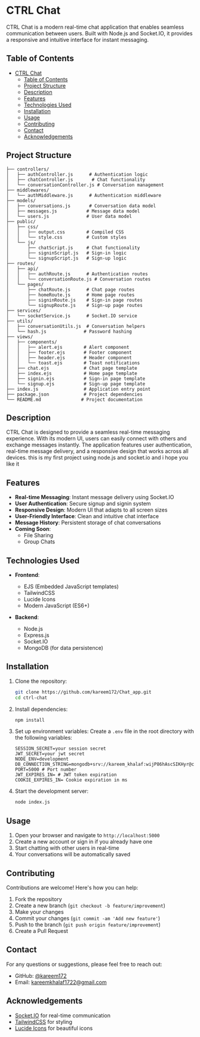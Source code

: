 # CTRL Chat

CTRL Chat is a modern real-time chat application that enables seamless communication between users. Built with Node.js and Socket.IO, it provides a responsive and intuitive interface for instant messaging.

## Table of Contents

- [CTRL Chat](#ctrl-chat)
  - [Table of Contents](#table-of-contents)
  - [Project Structure](#project-structure)
  - [Description](#description)
  - [Features](#features)
  - [Technologies Used](#technologies-used)
  - [Installation](#installation)
  - [Usage](#usage)
  - [Contributing](#contributing)
  - [Contact](#contact)
  - [Acknowledgements](#acknowledgements)

## Project Structure

```
├── controllers/
│   ├── authController.js      # Authentication logic
│   ├── chatController.js       # Chat functionality
│   └── conversationController.js # Conversation management
├── middlewares/
│   └── authMiddleware.js      # Authentication middleware
├── models/
│   ├── conversations.js       # Conversation data model
│   ├── messages.js           # Message data model
│   └── users.js              # User data model
├── public/
│   ├── css/
│   │   ├── output.css        # Compiled CSS
│   │   └── style.css         # Custom styles
│   └── js/
│       ├── chatScript.js     # Chat functionality
│       ├── signinScript.js   # Sign-in logic
│       └── signupScript.js   # Sign-up logic
├── routes/
│   ├── api/
│   │   ├── authRoute.js      # Authentication routes
│   │   └── conversationRoute.js # Conversation routes
│   └── pages/
│       ├── chatRoute.js      # Chat page routes
│       ├── homeRoute.js      # Home page routes
│       ├── signinRoute.js    # Sign-in page routes
│       └── signupRoute.js    # Sign-up page routes
├── services/
│   └── socketService.js      # Socket.IO service
├── utils/
│   ├── conversationUtils.js  # Conversation helpers
│   └── hash.js              # Password hashing
├── views/
│   ├── components/
│   │   ├── alert.ejs        # Alert component
│   │   ├── footer.ejs       # Footer component
│   │   ├── header.ejs       # Header component
│   │   └── toast.ejs        # Toast notifications
│   ├── chat.ejs             # Chat page template
│   ├── index.ejs            # Home page template
│   ├── signin.ejs           # Sign-in page template
│   └── signup.ejs           # Sign-up page template
├── index.js                 # Application entry point
├── package.json             # Project dependencies
└── README.md               # Project documentation
```

## Description

CTRL Chat is designed to provide a seamless real-time messaging experience. With its modern UI, users can easily connect with others and exchange messages instantly. The application features user authentication, real-time message delivery, and a responsive design that works across all devices.
this is my first project using node.js and socket.io and i hope you like it

## Features

- **Real-time Messaging**: Instant message delivery using Socket.IO
- **User Authentication**: Secure signup and signin system
- **Responsive Design**: Modern UI that adapts to all screen sizes
- **User-Friendly Interface**: Clean and intuitive chat interface
- **Message History**: Persistent storage of chat conversations
- **Coming Soon**:
  - File Sharing
  - Group Chats

## Technologies Used

- **Frontend**:

  - EJS (Embedded JavaScript templates)
  - TailwindCSS
  - Lucide Icons
  - Modern JavaScript (ES6+)

- **Backend**:
  - Node.js
  - Express.js
  - Socket.IO
  - MongoDB (for data persistence)

## Installation

1. Clone the repository:

   ```bash
   git clone https://github.com/kareem172/Chat_app.git
   cd ctrl-chat
   ```

2. Install dependencies:

   ```bash
   npm install
   ```

3. Set up environment variables:
   Create a `.env` file in the root directory with the following variables:

   ```env
   SESSION_SECRET=your session secret
   JWT_SECRET=your jwt secret
   NODE_ENV=development
   DB_CONNECTION_STRING=mongodb+srv://kareem_khalaf:wijP86hAscSIKHyr@chatcluster.9bdfwst.mongodb.net/ChatCluster
   PORT=5000 # Port number
   JWT_EXPIRES_IN= # JWT token expiration
   COOKIE_EXPIRES_IN= Cookie expiration in ms
   ```

4. Start the development server:
   ```bash
   node index.js
   ```

## Usage

1. Open your browser and navigate to `http://localhost:5000`
2. Create a new account or sign in if you already have one
3. Start chatting with other users in real-time
4. Your conversations will be automatically saved

## Contributing

Contributions are welcome! Here's how you can help:

1. Fork the repository
2. Create a new branch (`git checkout -b feature/improvement`)
3. Make your changes
4. Commit your changes (`git commit -am 'Add new feature'`)
5. Push to the branch (`git push origin feature/improvement`)
6. Create a Pull Request

## Contact

For any questions or suggestions, please feel free to reach out:

- GitHub: [@kareem172](https://github.com/kareem172)
- Email: kareemkhalaf1722@gmail.com

## Acknowledgements

- [Socket.IO](https://socket.io/) for real-time communication
- [TailwindCSS](https://tailwindcss.com/) for styling
- [Lucide Icons](https://lucide.dev/) for beautiful icons
